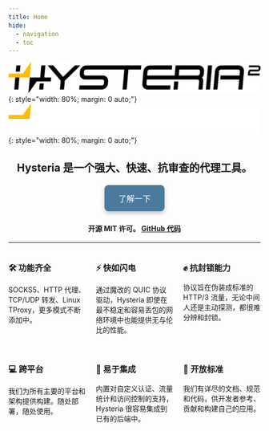 ```yaml
---
title: Home
hide:
  - navigation
  - toc
---
```


<!-- Hack to hide the title -->
<style>
  .md-typeset h1,
  .md-content__button {
    display: none;
  }
</style>

<!-- Make the feature grid responsive -->
<style>
  .feature-grid {
    display: grid;
    grid-template-columns: 1fr;
    gap: 20px;
  }
  @media (min-width: 600px) {
    .feature-grid {
      grid-template-columns: 1fr 1fr;
    }
  }
  @media (min-width: 900px) {
    .feature-grid {
      grid-template-columns: 1fr 1fr 1fr;
    }
  }
</style>

![Hysteria 2 Logo Banner](./assets/banner_light.svg#logo-light){: style="width: 80%; margin: 0 auto;"}
![Hysteria 2 Logo Banner](./assets/banner_dark.svg#logo-dark){: style="width: 80%; margin: 0 auto;"}

<h2 style="text-align: center;">Hysteria 是一个强大、快速、抗审查的代理工具。</h2>

<p align="center">
  <a href="docs/getting-started/Installation/" style="padding: 14px 28px; background-color: #4A7B9D; color: white; border: none; border-radius: 8px; text-align: center; text-decoration: none; display: inline-block; font-size: 16px; margin: 4px 2px; cursor: pointer; box-shadow: 0px 4px 8px 0px rgba(0,0,0,0.25);">
    了解一下
  </a>
</p>

<h4 style="text-align: center;">开源 MIT 许可。 <a href="https://github.com/apernet/hysteria">GitHub 代码</a></h4>

---

<div class="feature-grid">
  <div>
    <h3>🛠️ 功能齐全</h3>
    <p>SOCKS5、HTTP 代理、TCP/UDP 转发、Linux TProxy，更多模式不断添加中。</p>
  </div>

  <div>
    <h3>⚡ 快如闪电</h3>
    <p>通过魔改的 QUIC 协议驱动，Hysteria 即使在最不稳定和容易丢包的网络环境中也能提供无与伦比的性能。</p>
  </div>

  <div>
    <h3>✊ 抗封锁能力</h3>
    <p>协议旨在伪装成标准的 HTTP/3 流量，无论中间人还是主动探测，都很难分辨和封锁。</p>
  </div>
  
  <div>
    <h3>💻 跨平台</h3>
    <p>我们为所有主要的平台和架构提供构建。随处部署，随处使用。</p>
  </div>

  <div>
    <h3>🔗 易于集成</h3>
    <p>内置对自定义认证、流量统计和访问控制的支持，Hysteria 很容易集成到已有的后端中。</p>
  </div>
  
  <div>
    <h3>🤗 开放标准</h3>
    <p>我们有详尽的文档、规范和代码，供开发者参考、贡献和构建自己的应用。</p>
  </div>

</div>
